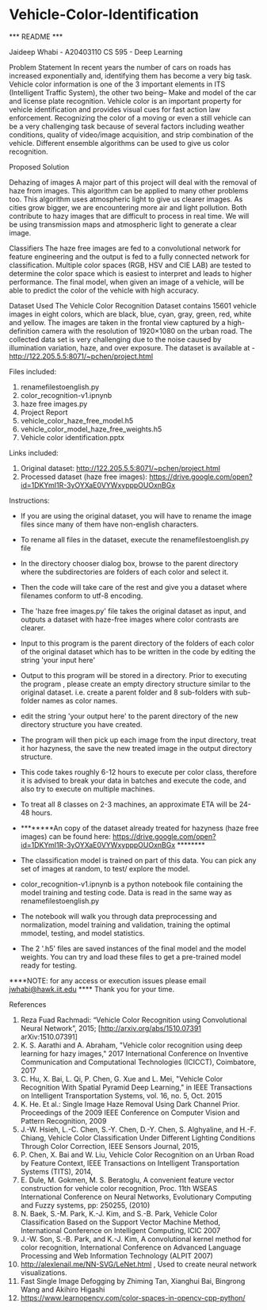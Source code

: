 # Vehicle-Color-Identification

***		README	***

Jaideep Whabi - A20403110 
CS 595 - Deep Learning
																				

Problem Statement
In recent years the number of cars on roads has increased exponentially and, identifying them has
become a very big task. Vehicle color information is one of the 3 important elements in ITS
(Intelligent Traffic System), the other two being– Make and model of the car and license plate
recognition. Vehicle color is an important property for vehicle identification and provides visual
cues for fast action law enforcement. Recognizing the color of a moving or even a still vehicle can
be a very challenging task because of several factors including weather conditions, quality of
video/image acquisition, and strip combination of the vehicle. Different ensemble algorithms can
be used to give us color recognition.

Proposed Solution

Dehazing of images
A major part of this project will deal with the removal of haze from images. This algorithm can be
applied to many other problems too. This algorithm uses atmospheric light to give us clearer
images. As cities grow bigger, we are encountering more air and light pollution. Both contribute
to hazy images that are difficult to process in real time. We will be using transmission maps and
atmospheric light to generate a clear image.

Classifiers
The haze free images are fed to a convolutional network for feature engineering and the output is
fed to a fully connected network for classification. Multiple color spaces (RGB, HSV and
CIE LAB) are tested to determine the color space which is easiest to interpret and leads to higher
performance. The final model, when given an image of a vehicle, will be able to predict the color
of the vehicle with high accuracy.																				

Dataset Used
The Vehicle Color Recognition Dataset contains 15601 vehicle images in eight colors, which are
black, blue, cyan, gray, green, red, white and yellow. The images are taken in the frontal view captured
by a high-definition camera with the resolution of 1920×1080 on the urban road. The collected data
set is very challenging due to the noise caused by illumination variation, haze, and over exposure. The
dataset is available at -
http://122.205.5.5:8071/~pchen/project.html																				

Files included:

1. renamefilestoenglish.py
2. color_recognition-v1.ipnynb
3. haze free images.py
4. Project Report
5. vehicle_color_haze_free_model.h5
6. vehicle_color_model_haze_free_weights.h5
7. Vehicle color identification.pptx

Links included:
1. Original dataset: http://122.205.5.5:8071/~pchen/project.html
2. Processed dataset (haze free images): https://drive.google.com/open?id=1DKYmI1R-3yOYXaE0VYWxypppOUOxnBGx


Instructions:

- If you are using the original dataset, you will have to rename the image files since many of them have non-english characters.
- To rename all files in the dataset, execute the renamefilestoenglish.py file
- In the directory chooser dialog box, browse to the parent directory where the subdirectories are folders of each color and select it.
- Then the code will take care of the rest and give you a dataset where filenames conform to utf-8 encoding.


- The 'haze free images.py' file takes the original dataset as input, and outputs a dataset with haze-free images where color contrasts are clearer.
- Input to this program is the parent directory of the folders of each color of the original dataset which has to be written in the code by editing the string 'your input here'
- Output to this program will be stored in a directory. Prior to executing the program , please create an empty directory structure similar to the original dataset. i.e. 
  create a parent folder and 8 sub-folders with sub-folder names as color names.
- edit the string 'your output here' to the parent directory of the new directory structure you have created.
- The program will then pick up each image from the input directory, treat it hor hazyness, the save the new treated image in the output directory structure.
- This code takes roughly 6-12 hours to execute per color class, therefore it is advised to break your data in batches and execute the code, and also try to execute on multiple machines.
- To treat all 8 classes on 2-3 machines, an approximate ETA will be 24-48 hours.
- ********An copy of the dataset already treated for hazyness (haze free images) can be found here: https://drive.google.com/open?id=1DKYmI1R-3yOYXaE0VYWxypppOUOxnBGx ********
- The classification model is trained on part of this data. You can pick any set of images at random, to test/ explore the model.

- color_recognition-v1.ipnynb is a python notebook file containing the model training and testing code. Data is read in the same way as renamefilestoenglish.py
- The notebook will walk you through data preprocessing and normalization, model training and validation, training the optimal mmodel, testing, and model statistics.

- The 2 '.h5' files are saved instances of the final model and the model weights. You can try and load these files to get a pre-trained model ready for testing.


****NOTE: for any access or execution issues please email jwhabi@hawk.iit.edu ****
Thank you for your time. 

References
1. Reza Fuad Rachmadi: “Vehicle Color Recognition using Convolutional Neural Network”,
2015; [http://arxiv.org/abs/1510.07391 arXiv:1510.07391]
2. K. S. Aarathi and A. Abraham, "Vehicle color recognition using deep learning for hazy
images," 2017 International Conference on Inventive Communication and Computational
Technologies (ICICCT), Coimbatore, 2017
3. C. Hu, X. Bai, L. Qi, P. Chen, G. Xue and L. Mei, "Vehicle Color Recognition With Spatial
Pyramid Deep Learning," in IEEE Transactions on Intelligent Transportation Systems,
vol. 16, no. 5, Oct. 2015
4. K. He. Et al.: Single Image Haze Removal Using Dark Channel Prior. Proceedings of the
2009 IEEE Conference on Computer Vision and Pattern Recognition, 2009
5. J.-W. Hsieh, L.-C. Chen, S.-Y. Chen, D.-Y. Chen, S. Alghyaline, and H.-F. Chiang,
Vehicle Color Classification Under Different Lighting Conditions Through Color
Correction, IEEE Sensors Journal, 2015,
6. P. Chen, X. Bai and W. Liu, Vehicle Color Recognition on an Urban Road by Feature
Context, IEEE Transactions on Intelligent Transportation Systems (TITS), 2014,
7. E. Dule, M. Gokmen, M. S. Beratoglu, A convenient feature vector construction
for vehicle color recognition, Proc. 11th WSEAS International Conference on Neural
Networks, Evolutionary Computing and Fuzzy systems, pp: 250255, (2010)
8. N. Baek, S.-M. Park, K.-J. Kim, and S.-B. Park, Vehicle Color Classification
Based on the Support Vector Machine Method, International Conference on Intelligent
Computing, ICIC 2007
9. J.-W. Son, S.-B. Park, and K.-J. Kim, A convolutional kernel method for color
recognition, International Conference on Advanced Language Processing and Web
Information Technology (ALPIT 2007)
10. http://alexlenail.me/NN-SVG/LeNet.html , Used to create neural network visualizations.
11. Fast Single Image Defogging by Zhiming Tan, Xianghui Bai, Bingrong Wang and Akihiro
Higashi
12. https://www.learnopencv.com/color-spaces-in-opencv-cpp-python/
